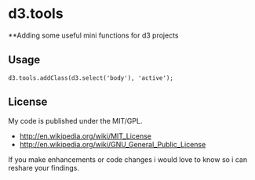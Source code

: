 d3.tools
========

**Adding some useful mini functions for d3 projects

## Usage

```
d3.tools.addClass(d3.select('body'), 'active');
```

## License

My code is published under the MIT/GPL.

* http://en.wikipedia.org/wiki/MIT_License
* http://en.wikipedia.org/wiki/GNU_General_Public_License

If you make enhancements or code changes i would love to know so i can reshare your findings.